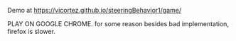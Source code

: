 
<p>Demo at <a href = https://vicortez.github.io/steeringBehavior1/game/>https://vicortez.github.io/steeringBehavior1/game/<a/><p/>
PLAY ON GOOGLE CHROME. for some reason besides bad implementation, firefox is slower.

